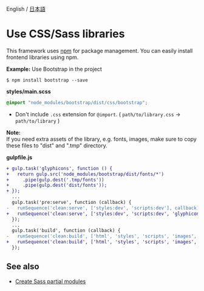 English / [日本語](../help-ja/css-libraries.md)

# Use CSS/Sass libraries

This framework uses [npm](https://www.npmjs.com/) for package management.
You can easily install frontend libraries using npm.

**Example:** Use Bootstrap in the project

```
$ npm install bootstrap --save
```

**styles/main.scss**
```scss
@import "node_modules/bootstrap/dist/css/bootstrap";
```

- Don't include `.css` extension for `@import`. ( `path/to/library.css` -> `path/to/library` )

**Note:**  
If you need extra assets of the library, e.g. fonts, images, make sure to copy these files to "dist" and ".tmp" directory.

**gulpfile.js**
```diff
+ gulp.task('glyphicons', function () {
+   return gulp.src('node_modules/bootstrap/dist/fonts/*')
+     .pipe(gulp.dest('.tmp/fonts'))
+     .pipe(gulp.dest('dist/fonts'));
+ });
  ...
  gulp.task('pre:serve', function (callback) {
-   runSequence('clean:serve', ['styles:dev', 'scripts:dev'], callback);
+   runSequence('clean:serve', ['styles:dev', 'scripts:dev', 'glyphicons'], callback);
  });
  ...
  gulp.task('build', function (callback) {
-   runSequence('clean:build', ['html', 'styles', 'scripts', 'images', 'fonts', 'extras'], 'rev', callback);
+   runSequence('clean:build', ['html', 'styles', 'scripts', 'images', 'fonts', 'extras', 'glyphicons'], 'rev', callback);
  });
```

## See also
- [Create Sass partial modules](sass-modules.md)
